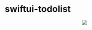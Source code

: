 # swiftui-todolist

<p align="center">
<img src="https://github.com/SuminJN/swiftui-todolist/assets/71697350/d7ed8ba4-48cf-410c-8094-c04ed44cda54">
</p>
